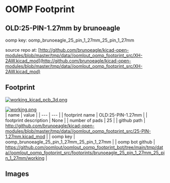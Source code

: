 # OOMP Footprint  
## OLD:25-PIN-1.27mm  by brunoeagle  
  
oomp key: oomp_brunoeagle_25_pin_1_27mm_25_pin_1_27mm  
  
source repo at: [http://github.com/brunoeagle/kicad-open-modules/blob/master/tmp/data//oomlout_oomp_footprint_src/XH-2AW.kicad_mod](http://github.com/brunoeagle/kicad-open-modules/blob/master/tmp/data//oomlout_oomp_footprint_src/XH-2AW.kicad_mod)  
## Footprint  
  
[![working_kicad_pcb_3d.png](working_kicad_pcb_3d_600.png)](working_kicad_pcb_3d.png)  
  
[![working.png](working_600.png)](working.png)  
| name | value | 
| --- | --- | 
| footprint name | OLD:25-PIN-1.27mm | 
| footprint description | None | 
| number of pads | 25 | 
| github path | http://github.com/brunoeagle/kicad-open-modules/blob/master/tmp/data//oomlout_oomp_footprint_src/25-PIN-1.27mm.kicad_mod | 
| oomp key | oomp_brunoeagle_25_pin_1_27mm_25_pin_1_27mm | 
| oomp bot github | https://github.com/oomlout/oomlout_oomp_footprint_bot/tree/main/tmp/data//oomlout_oomp_footprint_src/footprints/brunoeagle_25_pin_1_27mm_25_pin_1_27mm/working | 
## Images  
